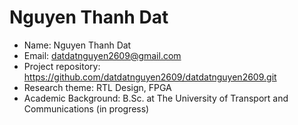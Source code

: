 # Nguyen Thanh Dat

- Name: Nguyen Thanh Dat
- Email: datdatnguyen2609@gmail.com
- Project repository: https://github.com/datdatnguyen2609/datdatnguyen2609.git
- Research theme: RTL Design, FPGA
- Academic Background: B.Sc. at The University of Transport and Communications (in progress)
 
